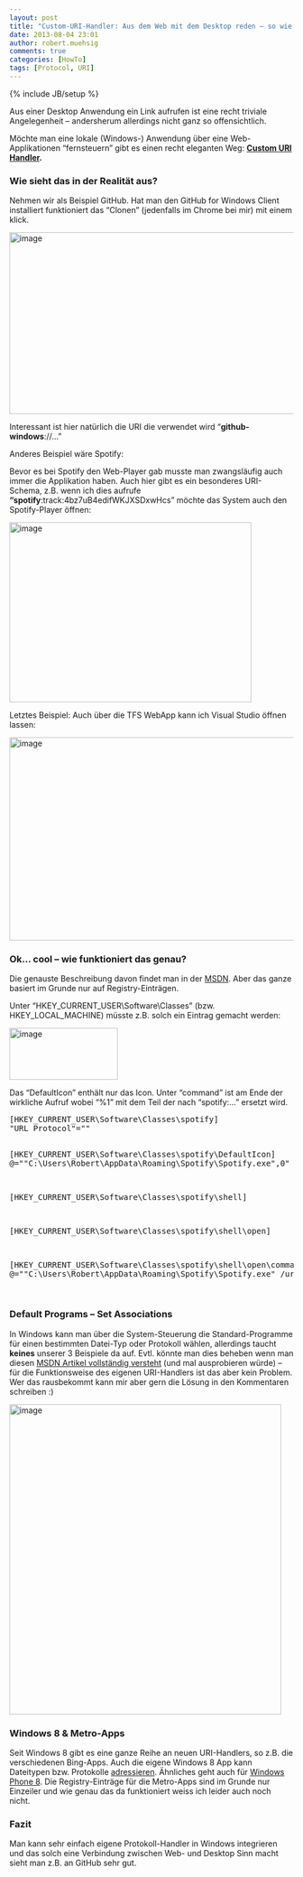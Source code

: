 ```yaml
---
layout: post
title: "Custom-URI-Handler: Aus dem Web mit dem Desktop reden – so wie Spotify & GitHub for Windows"
date: 2013-08-04 23:01
author: robert.muehsig
comments: true
categories: [HowTo]
tags: [Protocol, URI]
---
```

{% include JB/setup %}
<p>Aus einer Desktop Anwendung ein Link aufrufen ist eine recht triviale Angelegenheit – andersherum allerdings nicht ganz so offensichtlich. </p> <p>Möchte man eine lokale (Windows-) Anwendung über eine Web-Applikationen “fernsteuern” gibt es einen recht eleganten Weg: <a href="http://msdn.microsoft.com/en-us/library/aa767914(v=vs.85).aspx"><strong>Custom URI Handler</strong></a><strong>.</strong></p> <h3>Wie sieht das in der Realität aus?</h3> <p>Nehmen wir als Beispiel GitHub. Hat man den GitHub for Windows Client installiert funktioniert das “Clonen” (jedenfalls im Chrome bei mir) mit einem klick.</p> <p><a href="{{BASE_PATH}}/assets/wp-images/image1877.png"><img title="image" style="border-top: 0px; border-right: 0px; border-bottom: 0px; border-left: 0px; display: inline" border="0" alt="image" src="{{BASE_PATH}}/assets/wp-images/image_thumb1018.png" width="574" height="322"></a> </p> <p>Interessant ist hier natürlich die URI die verwendet wird “<strong>github-windows</strong>://…”</p> <p>Anderes Beispiel wäre Spotify:</p> <p>Bevor es bei Spotify den Web-Player gab musste man zwangsläufig auch immer die Applikation haben. Auch hier gibt es ein besonderes URI-Schema, z.B. wenn ich dies aufrufe <strong>“spotify</strong>:track:4bz7uB4edifWKJXSDxwHcs” möchte das System auch den Spotify-Player öffnen:</p> <p><a href="{{BASE_PATH}}/assets/wp-images/image1878.png"><img title="image" style="border-top: 0px; border-right: 0px; border-bottom: 0px; border-left: 0px; display: inline" border="0" alt="image" src="{{BASE_PATH}}/assets/wp-images/image_thumb1019.png" width="429" height="319"></a> </p> <p>Letztes Beispiel: Auch über die TFS WebApp kann ich Visual Studio öffnen lassen:</p> <p><a href="{{BASE_PATH}}/assets/wp-images/image1879.png"><img title="image" style="border-top: 0px; border-right: 0px; border-bottom: 0px; border-left: 0px; display: inline" border="0" alt="image" src="{{BASE_PATH}}/assets/wp-images/image_thumb1020.png" width="507" height="360"></a> </p> <h3>Ok… cool – wie funktioniert das genau?</h3> <p>Die genauste Beschreibung davon findet man in der <a href="http://msdn.microsoft.com/en-us/library/aa767914(v=vs.85).aspx">MSDN</a>. Aber das ganze basiert im Grunde nur auf Registry-Einträgen.</p> <p>Unter “HKEY_CURRENT_USER\Software\Classes” (bzw. HKEY_LOCAL_MACHINE) müsste z.B. solch ein Eintrag gemacht werden:</p> <p><a href="{{BASE_PATH}}/assets/wp-images/image1880.png"><img title="image" style="border-top: 0px; border-right: 0px; border-bottom: 0px; border-left: 0px; display: inline" border="0" alt="image" src="{{BASE_PATH}}/assets/wp-images/image_thumb1021.png" width="192" height="92"></a> </p> <p>Das “DefaultIcon” enthält nur das Icon. Unter “command” ist am Ende der wirkliche Aufruf wobei “%1” mit dem Teil der nach “spotify:…” ersetzt wird.</p><pre class="brush: csharp; auto-links: true; collapse: false; first-line: 1; gutter: true; html-script: false; light: false; ruler: false; smart-tabs: true; tab-size: 4; toolbar: true;">[HKEY_CURRENT_USER\Software\Classes\spotify]
"URL Protocol"=""

[HKEY_CURRENT_USER\Software\Classes\spotify\DefaultIcon]
@="\"C:\\Users\\Robert\\AppData\\Roaming\\Spotify\\Spotify.exe\",0"

[HKEY_CURRENT_USER\Software\Classes\spotify\shell]

[HKEY_CURRENT_USER\Software\Classes\spotify\shell\open]

[HKEY_CURRENT_USER\Software\Classes\spotify\shell\open\command]
@="\"C:\\Users\\Robert\\AppData\\Roaming\\Spotify\\Spotify.exe\" /uri %1"

</pre>
<h3>Default Programs – Set Associations</h3>
<p>In Windows kann man über die System-Steuerung die Standard-Programme für einen bestimmten Datei-Typ oder Protokoll wählen, allerdings taucht <strong>keines</strong> unserer 3 Beispiele da auf. Evtl. könnte man dies beheben wenn man diesen <a href="http://msdn.microsoft.com/en-us/library/cc144109%28VS.85%29.aspx#client_typespecific_information">MSDN Artikel vollständig versteht</a> (und mal ausprobieren würde) – für die Funktionsweise des eigenen URI-Handlers ist das aber kein Problem. Wer das rausbekommt kann mir aber gern die Lösung in den Kommentaren schreiben :)</p>
<p><a href="{{BASE_PATH}}/assets/wp-images/image1881.png"><img title="image" style="border-top: 0px; border-right: 0px; border-bottom: 0px; border-left: 0px; display: inline" border="0" alt="image" src="{{BASE_PATH}}/assets/wp-images/image_thumb1022.png" width="482" height="550"></a> </p>
<h3>Windows 8 &amp; Metro-Apps</h3>
<p>Seit Windows 8 gibt es eine ganze Reihe an neuen URI-Handlers, so z.B. die verschiedenen Bing-Apps. Auch die eigene Windows 8 App kann Dateitypen bzw. Protokolle <a href="http://code.msdn.microsoft.com/windowsapps/Association-Launching-535d2cec#content">adressieren</a>. Ähnliches geht auch für <a href="http://msdn.microsoft.com/en-us/library/windowsphone/develop/jj206987(v=vs.105).aspx">Windows Phone 8</a>. Die Registry-Einträge für die Metro-Apps sind im Grunde nur Einzeiler und wie genau das da funktioniert weiss ich leider auch noch nicht.</p>
<h3>Fazit</h3>
<p>Man kann sehr einfach eigene Protokoll-Handler in Windows integrieren und das solch eine Verbindung zwischen Web- und Desktop Sinn macht sieht man z.B. an GitHub sehr gut.</p>
